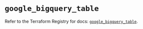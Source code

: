 # `google_bigquery_table`

Refer to the Terraform Registry for docs: [`google_bigquery_table`](https://registry.terraform.io/providers/hashicorp/google/6.16.0/docs/resources/bigquery_table).
